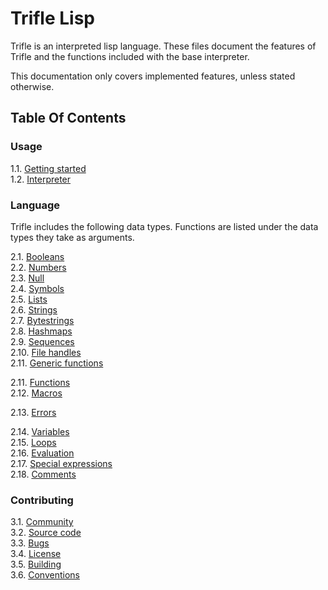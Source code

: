 # Trifle Lisp

Trifle is an interpreted lisp language. These files document the
features of Trifle and the functions included with the base
interpreter.

This documentation only covers implemented features, unless stated
otherwise.

## Table Of Contents

### Usage

1.1. [Getting started](Getting-Started.md)  
1.2. [Interpreter](Interpreter.md)  

### Language

Trifle includes the following data types. Functions are listed under
the data types they take as arguments.

2.1. [Booleans](Booleans.md)  
2.2. [Numbers](Numbers.md)  
2.3. [Null](Null.md)  
2.4. [Symbols](Symbols.md)  
2.5. [Lists](Lists.md)  
2.6. [Strings](Strings.md)  
2.7. [Bytestrings](Bytestrings.md)  
2.8. [Hashmaps](Hashmaps.md)  
2.9. [Sequences](Sequences.md)  
2.10. [File handles](File-Handles.md)  
2.11. [Generic functions](Generic-Functions.md)

2.11. [Functions](Functions.md)  
2.12. [Macros](Macros.md)

2.13. [Errors](Errors.md)

2.14. [Variables](Variables.md)  
2.15. [Loops](Loops.md)  
2.16. [Evaluation](Evaluation.md)  
2.17. [Special expressions](Special-Expressions.md)  
2.18. [Comments](Comments.md)

### Contributing

3.1. [Community](Community.md)  
3.2. [Source code](https://github.com/wilfred/trifle)  
3.3. [Bugs](https://github.com/wilfred/trifle/issues)  
3.4. [License](License.md)  
3.5. [Building](Building.md)  
3.6. [Conventions](Conventions.md)  
